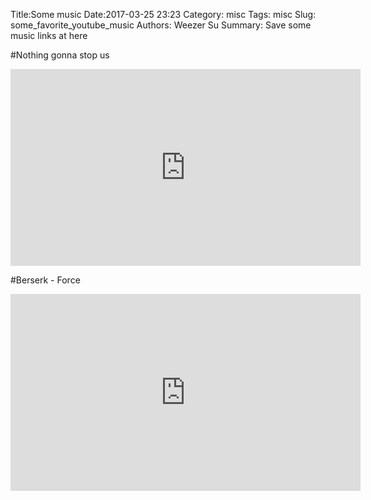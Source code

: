 Title:Some music
Date:2017-03-25 23:23
Category: misc
Tags: misc
Slug: some_favorite_youtube_music
Authors: Weezer Su
Summary: Save some music links at here

#Nothing gonna stop us
<iframe width="560" height="315" src="https://www.youtube.com/embed/Sp1dfoTV_z4" frameborder="0" allowfullscreen></iframe>

#Berserk - Force
<iframe width="560" height="315" src="https://www.youtube.com/embed/n55QVlBoDxI" frameborder="0" allowfullscreen></iframe>
